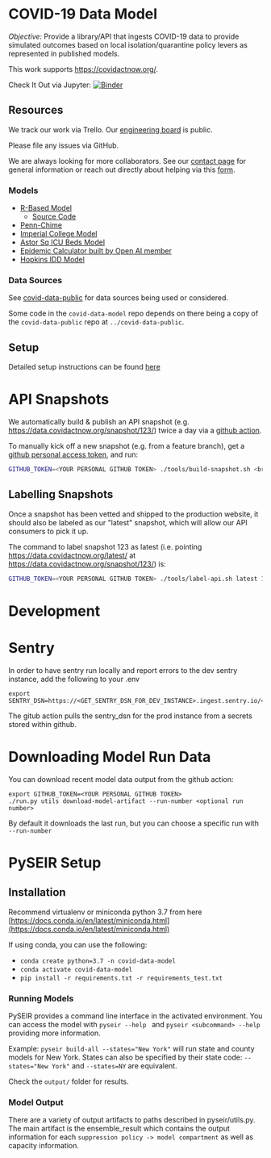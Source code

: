 # COVID-19 Data Model

*Objective:* Provide a library/API that ingests COVID-19 data to provide simulated outcomes based on local isolation/quarantine policy levers as represented in published models.

This work supports https://covidactnow.org/.

Check It Out via Jupyter:
[![Binder](https://mybinder.org/badge_logo.svg)](https://mybinder.org/v2/gh/covid-projections/covid-data-model/master)


## Resources

We track our work via Trello. Our [engineering board](https://trello.com/b/zLf79HJ8/public-engpmux) is public.

Please file any issues via GitHub.

We are always looking for more collaborators. See our [contact page](https://covidactnow.org/contact) for general information or reach out directly about helping via this [form](https://docs.google.com/forms/d/e/1FAIpQLSfQkdwXsbDbwLHhWwBD6wzNiw54_0P6A60r8hujP3qnaxxFkA/viewform).

### Models

* [R-Based Model](https://alhill.shinyapps.io/COVID19seir/)
  * [Source Code](https://github.com/alsnhll/SEIR_COVID19)
* [Penn-Chime](http://penn-chime.phl.io/)
* [Imperial College Model](https://www.imperial.ac.uk/media/imperial-college/medicine/sph/ide/gida-fellowships/Imperial-College-COVID19-NPI-modelling-16-03-2020.pdf)
* [Astor Sq ICU Beds Model](https://docs.google.com/spreadsheets/d/1DlC5kh9ve-Giv96XTnhCiB6vQAkQCjl5bDSjT68Q0FY/htmlview#)
* [Epidemic Calculator built by Open AI member](https://gabgoh.github.io/COVID/index.html)
* [Hopkins IDD Model](https://github.com/HopkinsIDD/COVIDScenarioPipeline)

### Data Sources
See [covid-data-public](https://github.com/covid-projections/covid-data-public) for data sources being used or considered.

Some code in the `covid-data-model` repo depends on there being a copy of the `covid-data-public` repo at
`../covid-data-public`.


## Setup

Detailed setup instructions can be found [here](./SETUP.md)

# API Snapshots
We automatically build & publish an API snapshot (e.g.
https://data.covidactnow.org/snapshot/123/) twice a day via a [github
action](./.github/workflows/daily_build.yml).

To manually kick off a new snapshot (e.g. from a feature branch), get a
[github personal access token](https://help.github.com/en/github/authenticating-to-github/creating-a-personal-access-token-for-the-command-line),
and run:

```bash
GITHUB_TOKEN=<YOUR PERSONAL GITHUB TOKEN> ./tools/build-snapshot.sh <branch (or commit sha, etc.)>
```

## Labelling Snapshots
Once a snapshot has been vetted and shipped to the production website, it should also be labeled
as our "latest" snapshot, which will allow our API consumers to pick it up.

The command to label snapshot 123 as latest (i.e. pointing https://data.covidactnow.org/latest/
at https://data.covidactnow.org/snapshot/123/) is:

```bash
GITHUB_TOKEN=<YOUR PERSONAL GITHUB TOKEN> ./tools/label-api.sh latest 123
```

# Development

# Sentry
In order to have sentry run locally and report errors to the dev sentry
instance, add the following to your .env

```
export SENTRY_DSN=https://<GET_SENTRY_DSN_FOR_DEV_INSTANCE>.ingest.sentry.io/<DEV_INSTANCE>
```

The gitub action pulls the sentry_dsn for the prod instance from a secrets stored within github.

# Downloading Model Run Data

You can download recent model data output from the github action:
```
export GITHUB_TOKEN=<YOUR PERSONAL GITHUB TOKEN>
./run.py utils download-model-artifact --run-number <optional run number>
```
By default it downloads the last run, but you can choose a specific run with `--run-number`

# PySEIR Setup

## Installation

Recommend virtualenv or miniconda python 3.7 from here
[https://docs.conda.io/en/latest/miniconda.html](https://docs.conda.io/en/latest/miniconda.html)

If using conda, you can use the following:
- `conda create python=3.7 -n covid-data-model`
- `conda activate covid-data-model`
- `pip install -r requirements.txt -r requirements_test.txt`

### Running Models
PySEIR provides a command line interface in the activated environment. You can access the model with `pyseir --help ` and `pyseir <subcommand> --help` providing more information.

Example:
`pyseir build-all --states="New York"` will run state and county models for New York.
States can also be specified by their state code: `--states="New York"` and `--states=NY` are equivalent.


Check the `output/` folder for results.

### Model Output

There are a variety of output artifacts to paths described in pyseir/utils.py.
The main artifact is the ensemble_result which contains the output information
for each `suppression policy -> model compartment` as well as capacity
information.
